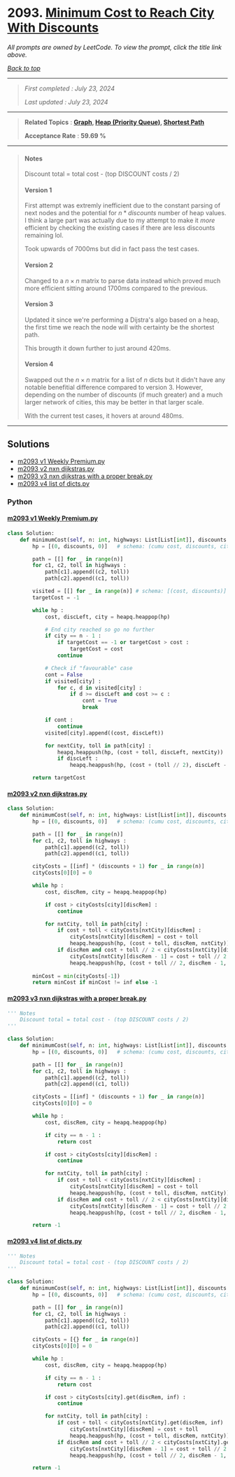 # 2093. [Minimum Cost to Reach City With Discounts](<https://leetcode.com/problems/minimum-cost-to-reach-city-with-discounts>)

*All prompts are owned by LeetCode. To view the prompt, click the title link above.*

*[Back to top](<../README.md>)*

------

> *First completed : July 23, 2024*
>
> *Last updated : July 23, 2024*

------

> **Related Topics** : **[Graph](<by_topic/Graph.md>), [Heap (Priority Queue)](<by_topic/Heap (Priority Queue).md>), [Shortest Path](<by_topic/Shortest Path.md>)**
>
> **Acceptance Rate** : **59.69 %**

------

> #### Notes
> Discount total = total cost - (top DISCOUNT costs / 2)
> 
> #### Version 1
> First attempt was extremly inefficient due to the constant 
> parsing of next nodes and the potential for $n*discounts$ number of 
> heap values. I think a large part was actually due to my attempt to 
> make it *more* efficient by checking the existing cases if there are 
> less discounts remaining lol.
> 
> Took upwards of 7000ms but did in fact pass the test cases.
> 
> 
> 
> #### Version 2
> Changed to a $n\times n$ matrix to parse data instead which proved 
> much more efficient sitting around 1700ms compared to the previous.
> 
> 
> #### Version 3
> Updated it since we're performing a Dijstra's algo based on a heap, 
> the first time we reach the node will with certainty be the shortest path.
> 
> This brougth it down further to just around 420ms.
> 
> 
> #### Version 4
> Swapped out the $n\times n$ matrix for a list of $n$ dicts but it didn't have any 
> notable benefitial difference compared to version 3. However, depending on the number 
> of discounts (if much greater) and a much larger network of cities, this may be better 
> in that larger scale.
> 
> With the current test cases, it hovers at around 480ms.

------

## Solutions

- [m2093 v1 Weekly Premium.py](<../my-submissions/m2093 v1 Weekly Premium.py>)
- [m2093 v2 nxn dijkstras.py](<../my-submissions/m2093 v2 nxn dijkstras.py>)
- [m2093 v3 nxn dijkstras with a proper break.py](<../my-submissions/m2093 v3 nxn dijkstras with a proper break.py>)
- [m2093 v4 list of dicts.py](<../my-submissions/m2093 v4 list of dicts.py>)
### Python
#### [m2093 v1 Weekly Premium.py](<../my-submissions/m2093 v1 Weekly Premium.py>)
```Python
class Solution:
    def minimumCost(self, n: int, highways: List[List[int]], discounts: int) -> int:
        hp = [(0, discounts, 0)]   # schema: (cumu cost, discounts, city)

        path = [[] for _ in range(n)]
        for c1, c2, toll in highways :
            path[c1].append((c2, toll))
            path[c2].append((c1, toll))

        visited = [[] for _ in range(n)] # schema: [(cost, discounts)]
        targetCost = -1

        while hp :
            cost, discLeft, city = heapq.heappop(hp)

            # End city reached so go no further
            if city == n - 1 :
                if targetCost == -1 or targetCost > cost :
                    targetCost = cost
                continue

            # Check if "favourable" case
            cont = False
            if visited[city] :
                for c, d in visited[city] :
                    if d >= discLeft and cost >= c :
                        cont = True
                        break

            if cont :
                continue
            visited[city].append((cost, discLeft))

            for nextCity, toll in path[city] :
                heapq.heappush(hp, (cost + toll, discLeft, nextCity))
                if discLeft :
                    heapq.heappush(hp, (cost + (toll // 2), discLeft - 1, nextCity))

        return targetCost
```

#### [m2093 v2 nxn dijkstras.py](<../my-submissions/m2093 v2 nxn dijkstras.py>)
```Python
class Solution:
    def minimumCost(self, n: int, highways: List[List[int]], discounts: int) -> int:
        hp = [(0, discounts, 0)]   # schema: (cumu cost, discounts, city)

        path = [[] for _ in range(n)]
        for c1, c2, toll in highways :
            path[c1].append((c2, toll))
            path[c2].append((c1, toll))

        cityCosts = [[inf] * (discounts + 1) for _ in range(n)]
        cityCosts[0][0] = 0

        while hp :
            cost, discRem, city = heapq.heappop(hp)

            if cost > cityCosts[city][discRem] :
                continue

            for nxtCity, toll in path[city] :
                if cost + toll < cityCosts[nxtCity][discRem] :
                    cityCosts[nxtCity][discRem] = cost + toll
                    heapq.heappush(hp, (cost + toll, discRem, nxtCity))
                if discRem and cost + toll // 2 < cityCosts[nxtCity][discRem - 1] :
                    cityCosts[nxtCity][discRem - 1] = cost + toll // 2
                    heapq.heappush(hp, (cost + toll // 2, discRem - 1, nxtCity))
        
        minCost = min(cityCosts[-1])
        return minCost if minCost != inf else -1
```

#### [m2093 v3 nxn dijkstras with a proper break.py](<../my-submissions/m2093 v3 nxn dijkstras with a proper break.py>)
```Python
''' Notes
    Discount total = total cost - (top DISCOUNT costs / 2)
'''

class Solution:
    def minimumCost(self, n: int, highways: List[List[int]], discounts: int) -> int:
        hp = [(0, discounts, 0)]   # schema: (cumu cost, discounts, city)

        path = [[] for _ in range(n)]
        for c1, c2, toll in highways :
            path[c1].append((c2, toll))
            path[c2].append((c1, toll))

        cityCosts = [[inf] * (discounts + 1) for _ in range(n)]
        cityCosts[0][0] = 0

        while hp :
            cost, discRem, city = heapq.heappop(hp)

            if city == n - 1 :
                return cost

            if cost > cityCosts[city][discRem] :
                continue

            for nxtCity, toll in path[city] :
                if cost + toll < cityCosts[nxtCity][discRem] :
                    cityCosts[nxtCity][discRem] = cost + toll
                    heapq.heappush(hp, (cost + toll, discRem, nxtCity))
                if discRem and cost + toll // 2 < cityCosts[nxtCity][discRem - 1] :
                    cityCosts[nxtCity][discRem - 1] = cost + toll // 2
                    heapq.heappush(hp, (cost + toll // 2, discRem - 1, nxtCity))

        return -1
```

#### [m2093 v4 list of dicts.py](<../my-submissions/m2093 v4 list of dicts.py>)
```Python
''' Notes
    Discount total = total cost - (top DISCOUNT costs / 2)
'''

class Solution:
    def minimumCost(self, n: int, highways: List[List[int]], discounts: int) -> int:
        hp = [(0, discounts, 0)]   # schema: (cumu cost, discounts, city)

        path = [[] for _ in range(n)]
        for c1, c2, toll in highways :
            path[c1].append((c2, toll))
            path[c2].append((c1, toll))

        cityCosts = [{} for _ in range(n)]
        cityCosts[0][0] = 0

        while hp :
            cost, discRem, city = heapq.heappop(hp)

            if city == n - 1 :
                return cost

            if cost > cityCosts[city].get(discRem, inf) :
                continue

            for nxtCity, toll in path[city] :
                if cost + toll < cityCosts[nxtCity].get(discRem, inf) :
                    cityCosts[nxtCity][discRem] = cost + toll
                    heapq.heappush(hp, (cost + toll, discRem, nxtCity))
                if discRem and cost + toll // 2 < cityCosts[nxtCity].get(discRem - 1, inf) :
                    cityCosts[nxtCity][discRem - 1] = cost + toll // 2
                    heapq.heappush(hp, (cost + toll // 2, discRem - 1, nxtCity))

        return -1
```

